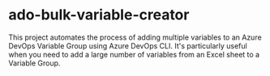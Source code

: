 # ado-bulk-variable-creator
This project automates the process of adding multiple variables to an Azure DevOps Variable Group using Azure DevOps CLI. It's particularly useful when you need to add a large number of variables from an Excel sheet to a Variable Group.

